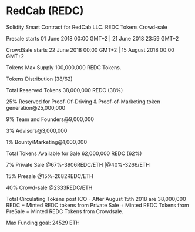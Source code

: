 # RedCab (REDC)
Solidity Smart Contract for RedCab LLC. REDC Tokens Crowd-sale

Presale starts    01 June 2018 00:00 GMT+2 | 21 June 2018 23:59 GMT+2

CrowdSale starts  22 June 2018 00:00 GMT+2 | 15 August 2018 00:00 GMT+2

Tokens Max Supply 100,000,000 REDC Tokens.


Tokens Distribution (38/62)

Total Reserved Tokens 38,000,000 REDC (38%)

25% Reserved for Proof-Of-Driving & Proof-of-Marketing token generation@25,000,000

9% Team and Founders@9,000,000

3% Advisors@3,000,000

1% Bounty/Marketing@1,000,000



Total Tokens Available for Sale 62,000,000 REDC (62%)

7% Private Sale @67%-3906REDC/ETH |@40%-3266/ETH

15% Presale @15%-2682REDC/ETH

40% Crowd-sale @2333REDC/ETH



Total Circulating Tokens post ICO - After August 15th 2018 are 38,000,000 REDC + Minted REDC tokens from Private Sale + Minted REDC Tokens from PreSale + Minted REDC Tokens from Crowdsale.

Max Funding goal: 24529 ETH


